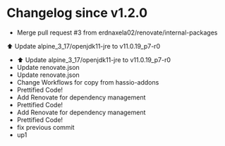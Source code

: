 # Changelog since v1.2.0
- Merge pull request #3 from erdnaxela02/renovate/internal-packages

⬆️ Update alpine_3_17/openjdk11-jre to v11.0.19_p7-r0 
- ⬆️ Update alpine_3_17/openjdk11-jre to v11.0.19_p7-r0 
- Update renovate.json 
- Update renovate.json 
- Change Workflows for copy from hassio-addons 
- Prettified Code! 
- Add Renovate for dependency management 
- Prettified Code! 
- Add Renovate for dependency management 
- Prettified Code! 
- fix previous commit 
- up1 
